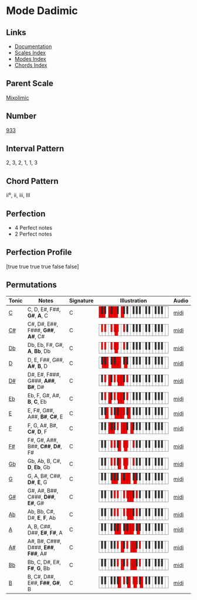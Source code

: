 # Mode Dadimic

## Links

- [Documentation](index.md)
- [Scales Index](Scales.md)
- [Modes Index](Modes.md)
- [Chords Index](Chords.md)

## Parent Scale

[Mixolimic](ScaleMixolimic.md)

## Number

[933](https://ianring.com/musictheory/scales/933)

## Interval Pattern

2, 3, 2, 1, 1, 3

## Chord Pattern

ii⁰, ii, iii, III

## Perfection

- 4 Perfect notes
- 2 Perfect notes

## Perfection Profile

[true true true true false false]

## Permutations

| Tonic | Notes | Signature | Illustration | Audio |
|-------|-------|-----------|--------------|-------|
| [C](ModeCNaturalDadimic.md) | C, D, E#, F##, **G#**, **A**, C | C | ![CNaturalDadimic](ModeCNaturalDadimic.png) | [midi](https://github.com/edipermadi/music/blob/main/docs/ModeCNaturalDadimic.mid?raw=true) |
| [C#](ModeCSharpDadimic.md) | C#, D#, E##, F###, **G##**, **A#**, C# | C | ![CSharpDadimic](ModeCSharpDadimic.png) | [midi](https://github.com/edipermadi/music/blob/main/docs/ModeCSharpDadimic.mid?raw=true) |
| [Db](ModeDFlatDadimic.md) | Db, Eb, F#, G#, **A**, **Bb**, Db | C | ![DFlatDadimic](ModeDFlatDadimic.png) | [midi](https://github.com/edipermadi/music/blob/main/docs/ModeDFlatDadimic.mid?raw=true) |
| [D](ModeDNaturalDadimic.md) | D, E, F##, G##, **A#**, **B**, D | C | ![DNaturalDadimic](ModeDNaturalDadimic.png) | [midi](https://github.com/edipermadi/music/blob/main/docs/ModeDNaturalDadimic.mid?raw=true) |
| [D#](ModeDSharpDadimic.md) | D#, E#, F###, G###, **A##**, **B#**, D# | C | ![DSharpDadimic](ModeDSharpDadimic.png) | [midi](https://github.com/edipermadi/music/blob/main/docs/ModeDSharpDadimic.mid?raw=true) |
| [Eb](ModeEFlatDadimic.md) | Eb, F, G#, A#, **B**, **C**, Eb | C | ![EFlatDadimic](ModeEFlatDadimic.png) | [midi](https://github.com/edipermadi/music/blob/main/docs/ModeEFlatDadimic.mid?raw=true) |
| [E](ModeENaturalDadimic.md) | E, F#, G##, A##, **B#**, **C#**, E | C | ![ENaturalDadimic](ModeENaturalDadimic.png) | [midi](https://github.com/edipermadi/music/blob/main/docs/ModeENaturalDadimic.mid?raw=true) |
| [F](ModeFNaturalDadimic.md) | F, G, A#, B#, **C#**, **D**, F | C | ![FNaturalDadimic](ModeFNaturalDadimic.png) | [midi](https://github.com/edipermadi/music/blob/main/docs/ModeFNaturalDadimic.mid?raw=true) |
| [F#](ModeFSharpDadimic.md) | F#, G#, A##, B##, **C##**, **D#**, F# | C | ![FSharpDadimic](ModeFSharpDadimic.png) | [midi](https://github.com/edipermadi/music/blob/main/docs/ModeFSharpDadimic.mid?raw=true) |
| [Gb](ModeGFlatDadimic.md) | Gb, Ab, B, C#, **D**, **Eb**, Gb | C | ![GFlatDadimic](ModeGFlatDadimic.png) | [midi](https://github.com/edipermadi/music/blob/main/docs/ModeGFlatDadimic.mid?raw=true) |
| [G](ModeGNaturalDadimic.md) | G, A, B#, C##, **D#**, **E**, G | C | ![GNaturalDadimic](ModeGNaturalDadimic.png) | [midi](https://github.com/edipermadi/music/blob/main/docs/ModeGNaturalDadimic.mid?raw=true) |
| [G#](ModeGSharpDadimic.md) | G#, A#, B##, C###, **D##**, **E#**, G# | C | ![GSharpDadimic](ModeGSharpDadimic.png) | [midi](https://github.com/edipermadi/music/blob/main/docs/ModeGSharpDadimic.mid?raw=true) |
| [Ab](ModeAFlatDadimic.md) | Ab, Bb, C#, D#, **E**, **F**, Ab | C | ![AFlatDadimic](ModeAFlatDadimic.png) | [midi](https://github.com/edipermadi/music/blob/main/docs/ModeAFlatDadimic.mid?raw=true) |
| [A](ModeANaturalDadimic.md) | A, B, C##, D##, **E#**, **F#**, A | C | ![ANaturalDadimic](ModeANaturalDadimic.png) | [midi](https://github.com/edipermadi/music/blob/main/docs/ModeANaturalDadimic.mid?raw=true) |
| [A#](ModeASharpDadimic.md) | A#, B#, C###, D###, **E##**, **F##**, A# | C | ![ASharpDadimic](ModeASharpDadimic.png) | [midi](https://github.com/edipermadi/music/blob/main/docs/ModeASharpDadimic.mid?raw=true) |
| [Bb](ModeBFlatDadimic.md) | Bb, C, D#, E#, **F#**, **G**, Bb | C | ![BFlatDadimic](ModeBFlatDadimic.png) | [midi](https://github.com/edipermadi/music/blob/main/docs/ModeBFlatDadimic.mid?raw=true) |
| [B](ModeBNaturalDadimic.md) | B, C#, D##, E##, **F##**, **G#**, B | C | ![BNaturalDadimic](ModeBNaturalDadimic.png) | [midi](https://github.com/edipermadi/music/blob/main/docs/ModeBNaturalDadimic.mid?raw=true) |
